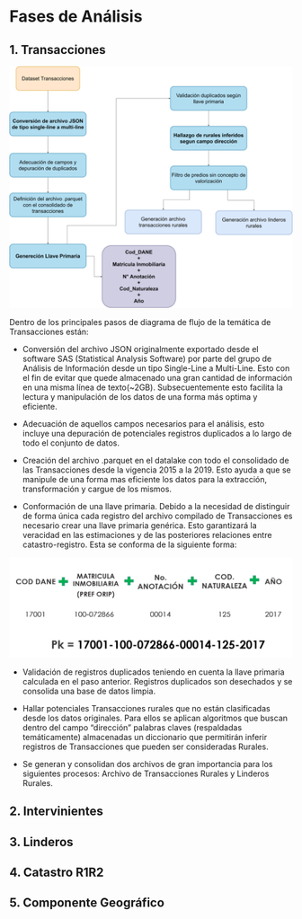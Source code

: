 # Fases de Análisis


## 1.	Transacciones


![Transacciones](Diagrama_Analisis_Transacciones.png "Transacciones")

Dentro de los principales pasos de diagrama de flujo de la temática de Transacciones están:

*    Conversión del archivo JSON originalmente exportado desde el software SAS (Statistical Analysis Software) por parte del grupo de Análisis de Información desde un tipo Single-Line a Multi-Line. Esto con el fin de evitar que quede almacenado una gran cantidad de información en una misma línea de texto(~2GB). Subsecuentemente esto facilita la lectura y manipulación de los datos de una forma más optima y eficiente.

*    Adecuación de aquellos campos necesarios para el análisis, esto incluye una depuración de potenciales registros duplicados a lo largo de todo el conjunto de datos.

*    Creación del archivo .parquet en el datalake con todo el consolidado de las Transacciones desde la vigencia 2015 a la 2019. Esto ayuda a que se manipule de una forma mas eficiente los datos para la extracción, transformación y cargue de los mismos.

*    Conformación de una llave primaria. Debido a la necesidad de distinguir de forma única cada registro del archivo compilado de Transacciones es necesario crear una llave primaria genérica. Esto garantizará la veracidad en las estimaciones y de las posteriores relaciones entre catastro-registro. Esta se conforma de la siguiente forma: 

![Llave_Primaria](Llave_Primaria.PNG "Llave_Primaria")

*    Validación de registros duplicados teniendo en cuenta la llave primaria calculada en el paso anterior. Registros duplicados son desechados y se consolida una base de datos limpia.

*    Hallar potenciales Transacciones rurales que no están clasificadas desde los datos originales. Para ellos se aplican algoritmos que buscan dentro del campo “dirección” palabras claves (respaldadas temáticamente) almacenadas un diccionario que permitirán inferir registros de Transacciones que pueden ser consideradas Rurales.

*    Se generan y consolidan dos archivos de gran importancia para los siguientes procesos: Archivo de Transacciones Rurales y Linderos Rurales.


## 2.	Intervinientes

## 3.	Linderos

## 4.	Catastro R1R2

## 5.	Componente Geográfico